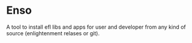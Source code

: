 # Enso
A tool to install efl libs and apps for user and developer from any kind of source (enlightenment relases or git).  
